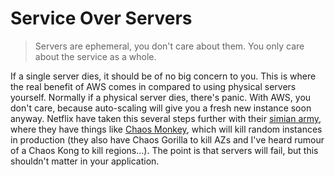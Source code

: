 # Service Over Servers

> Servers are ephemeral, you don't care about them. You only care about the service as a whole.

If a single server dies, it should be of no big concern to you. This is where the real benefit of AWS comes in compared to using physical servers yourself. Normally if a physical server dies, there's panic. With AWS, you don't care, because auto-scaling will give you a fresh new instance soon anyway. Netflix have taken this several steps further with their [simian army](http://techblog.netflix.com/2011/07/netflix-simian-army.html), where they have things like [Chaos Monkey](https://netflixtechblog.com/chap-chaos-automation-platform-53e6d528371f), which will kill random instances in production (they also have Chaos Gorilla to kill AZs and I've heard rumour of a Chaos Kong to kill regions...). The point is that servers will fail, but this shouldn't matter in your application.
